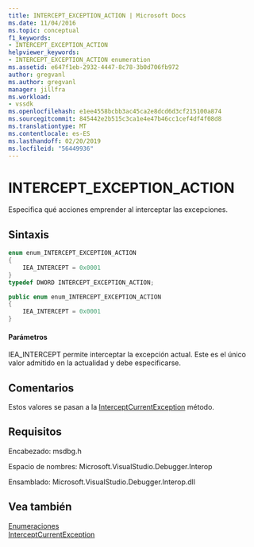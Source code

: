 ```yaml
---
title: INTERCEPT_EXCEPTION_ACTION | Microsoft Docs
ms.date: 11/04/2016
ms.topic: conceptual
f1_keywords:
- INTERCEPT_EXCEPTION_ACTION
helpviewer_keywords:
- INTERCEPT_EXCEPTION_ACTION enumeration
ms.assetid: e647f1eb-2932-4447-8c78-3b0d706fb972
author: gregvanl
ms.author: gregvanl
manager: jillfra
ms.workload:
- vssdk
ms.openlocfilehash: e1ee4558bcbb3ac45ca2e8dcd6d3cf215100a874
ms.sourcegitcommit: 845442e2b515c3ca1e4e47b46cc1cef4df4f08d8
ms.translationtype: MT
ms.contentlocale: es-ES
ms.lasthandoff: 02/20/2019
ms.locfileid: "56449936"
---
```

# <a name="interceptexceptionaction"></a>INTERCEPT_EXCEPTION_ACTION
Especifica qué acciones emprender al interceptar las excepciones.

## <a name="syntax"></a>Sintaxis

```cpp
enum enum_INTERCEPT_EXCEPTION_ACTION
{
    IEA_INTERCEPT = 0x0001
}
typedef DWORD INTERCEPT_EXCEPTION_ACTION;
```

```csharp
public enum enum_INTERCEPT_EXCEPTION_ACTION
{
    IEA_INTERCEPT = 0x0001
}
```

#### <a name="parameters"></a>Parámetros
IEA_INTERCEPT permite interceptar la excepción actual. Este es el único valor admitido en la actualidad y debe especificarse.

## <a name="remarks"></a>Comentarios
Estos valores se pasan a la [InterceptCurrentException](../../../extensibility/debugger/reference/idebugstackframe3-interceptcurrentexception.md) método.

## <a name="requirements"></a>Requisitos
Encabezado: msdbg.h

Espacio de nombres:  Microsoft.VisualStudio.Debugger.Interop

Ensamblado: Microsoft.VisualStudio.Debugger.Interop.dll

## <a name="see-also"></a>Vea también
[Enumeraciones](../../../extensibility/debugger/reference/enumerations-visual-studio-debugging.md)  
[InterceptCurrentException](../../../extensibility/debugger/reference/idebugstackframe3-interceptcurrentexception.md)

